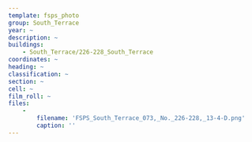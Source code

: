 ```yaml
---
template: fsps_photo
group: South_Terrace
year: ~
description: ~
buildings:
    - South_Terrace/226-228_South_Terrace
coordinates: ~
heading: ~
classification: ~
section: ~
cell: ~
film_roll: ~
files:
    -
        filename: 'FSPS_South_Terrace_073,_No._226-228,_13-4-D.png'
        caption: ''
---
```

